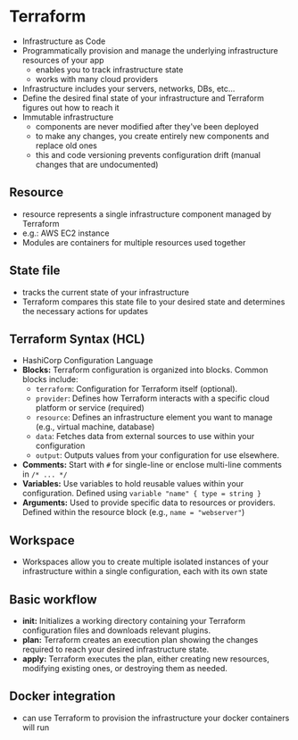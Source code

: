 # Terraform
- Infrastructure as Code
- Programmatically provision and manage the underlying infrastructure resources of your app
	- enables you to track infrastructure state
	- works with many cloud providers
- Infrastructure includes your servers, networks, DBs, etc...
- Define the desired final state of your infrastructure and Terraform figures out how to reach it
- Immutable infrastructure
	- components are never modified after they've been deployed
	- to make any changes, you create entirely new components and replace old ones
	- this and code versioning prevents configuration drift (manual changes that are undocumented)
## Resource
- resource represents a single infrastructure component managed by Terraform
- e.g.: AWS EC2 instance
- Modules are containers for multiple resources used together
## State file
- tracks the current state of your infrastructure
- Terraform compares this state file to your desired state and determines the necessary actions for updates
## Terraform Syntax (HCL)
- HashiCorp Configuration Language
- **Blocks:** Terraform configuration is organized into blocks. Common blocks include:
    - `terraform`: Configuration for Terraform itself (optional).
    - `provider`: Defines how Terraform interacts with a specific cloud platform or service (required)
    - `resource`: Defines an infrastructure element you want to manage (e.g., virtual machine, database)
    - `data`: Fetches data from external sources to use within your configuration
    - `output`: Outputs values from your configuration for use elsewhere.
- **Comments:** Start with `#` for single-line or enclose multi-line comments in `/* ... */`
- **Variables:** Use variables to hold reusable values within your configuration. Defined using `variable "name" { type = string }`
- **Arguments:** Used to provide specific data to resources or providers. Defined within the resource block (e.g., `name = "webserver"`)
## Workspace
- Workspaces allow you to create multiple isolated instances of your infrastructure within a single configuration, each with its own state
## Basic workflow
- **init:** Initializes a working directory containing your Terraform configuration files and downloads relevant plugins.
- **plan:** Terraform creates an execution plan showing the changes required to reach your desired infrastructure state.
- **apply:** Terraform executes the plan, either creating new resources, modifying existing ones, or destroying them as needed.
## Docker integration
- can use Terraform to provision the infrastructure your docker containers will run